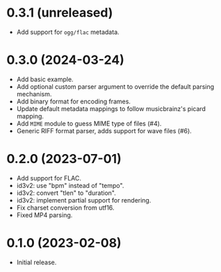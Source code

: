 0.3.1 (unreleased)
=====

- Add support for `ogg/flac` metadata.

0.3.0 (2024-03-24)
=====

- Add basic example.
- Add optional custom parser argument to override the default parsing mechanism.
- Add binary format for encoding frames.
- Update default metadata mappings to follow musicbrainz's picard mapping.
- Add `MIME` module to guess MIME type of files (#4).
- Generic RIFF format parser, adds support for wave files (#6).

0.2.0 (2023-07-01)
=====

- Add support for FLAC.
- id3v2: use "bpm" instead of "tempo".
- id3v2: convert "tlen" to "duration".
- id3v2: implement partial support for rendering.
- Fix charset conversion from utf16.
- Fixed MP4 parsing.

0.1.0 (2023-02-08)
=====

- Initial release.
